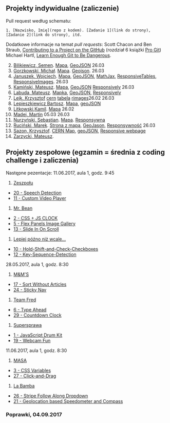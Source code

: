 ## Projekty indywidualne (zaliczenie)

Pull request według schematu:
```
1. [Nazwisko, Imię](repo z kodem). [Zadanie 1](link do strony), [Zadanie 2](link do strony), itd.
```

Dodatkowe informacje na temat _pull requests_: Scott Chacon and Ben Straub,
[Contributing to a Project on the GitHub](https://git-scm.com/book/en/v2/GitHub-Contributing-to-a-Project)
(rozdział 6 książki [Pro Git](https://git-scm.com/book/en/v2))
Michael Hartl, [Learn Enough Git to Be Dangerous](https://www.learnenough.com/git-tutorial).

<!--
Bartos, Michał
Dzięgielewski, Piotr
Gołębiewski, Artur
Kulaszewicz, Rafał
Wymysłowski, Dawid


3. [Dzięgielewski, Piotr](https://github.com/dexiefy/Techniki-Internetowe). [Mapa](https://dexiefy.github.io/Techniki-Internetowe/cern.html), [geoJSON](https://dexiefy.github.io/Techniki-Internetowe/geoJSON.html), [Responsive Images /w Gulp](https://dexiefy.github.io/Techniki-Internetowe/responsiveimages.html), [Responsywne tabelki](https://dexiefy.github.io/Techniki-Internetowe/ResponsiveTables.html), [Mathjax](https://dexiefy.github.io/Techniki-Internetowe/Mathjax.html).

-->

<!-- (\d+),(.+),(.+),\d+  //  $1. $2, $3 -->

2. [Bilikiewicz, Semen](https://github.com/sbilikiewicz/TI). [Mapa](https://sbilikiewicz.github.io/TI/cern.html), [GeoJSON](https://sbilikiewicz.github.io/TI/geojson.html) 26.03
5. [Gorzkowski, Michał](https://github.com/mrhiyoko/gulpintro). [Mapa](https://mrhiyoko.github.io/gulpintro/). [Geojson](https://mrhiyoko.github.io/geojson/leaf.html). 26.03
6. [Januszek, Wojciech](https://github.com/wojsamjan/myGulp501). [Mapa](https://wojsamjan.github.io/myGulp501/cern.html), [GeoJSON](https://wojsamjan.github.io/myGulp501/geojson.html), [MathJax](https://wojsamjan.github.io/myGulp501/mathjax.html), [ResponsiveTables](https://wojsamjan.github.io/myGulp501/respotable.html), [ResponsiveImages](https://wojsamjan.github.io/myGulp501/respoimage.html). 26.03
6. [Kamiński, Mateusz](https://github.com/mattiasquat/TI). [Mapa](https://mattiasquat.github.io/TI/map.html), [GeoJSON](https://mattiasquat.github.io/TI/leaflet.html) [Responsively](https://mattiasquat.github.io/TI/responsywnosc.html) 26.03
7. [Labuda, Mateusz](https://github.com/mlabuda2/ti_2017). [Mapka](https://mlabuda2.github.io/ti_2017/googlemap), [GeoJSON](https://mlabuda2.github.io/ti_2017/geojson.html), [Responsively](https://mlabuda2.github.io/ti_2017/responsivesite.html)
8. [Lejk, Krzysztof](https://github.com/kysioo/zadania) [cern](https://kysioo.github.io/cern) [tabela](https://kysioo.github.io/tabela) [rimages](https://kysioo.github.io/rimages)26.02 26.03
9. [Lepieszkiewicz Bartosz](https://github.com/lepsztyk/my_gulp_101). [Mapa](https://lepsztyk.github.io/my_gulp/), [geoJSON](https://lepsztyk.github.io/geojson/)
9. [Litkowski,Kamil](https://github.com/klitkowski/TI). [Mapa](https://klitkowski.github.io/TI/app/mapa.html) 26.02
9. [Madej, Martin](https://github.com/Pes2009/Pes2009.github.io) 05.03 26.03
10. [Nurzyński, Sebastian](https://github.com/ugkontzal/ugkontzal.github.io). [Mapa](https://ugkontzal.github.io/docs/cern.html). [Responsywna](https://ugkontzal.github.io/docs/respons.html)
11. [Ruciński, Marek](https://github.com/marenty). [Strona z mapą](https://marenty.github.io/), [GeoJason](https://marenty.github.io/src/zad2.html), [Responsywność](https://marenty.github.io/src/zad3.html) 26.03
12. [Sazon, Krzysztof](https://github.com/ksazon/cernMap). [CERN Map](https://ksazon.github.io/cernMap/), [geoJSON](https://ksazon.github.io/geoJSON/), [Responsive webpage](https://ksazon.github.io/responsiveSite/)
13. [Zarzycki, Mateusz](https://github.com/MateuszsuetaM/Techniki_internetowe).


## Projekty zespołowe (egzamin = średnia z coding challenge i zaliczenia)

<!--
Pull request według schematu:

```
1. [Nazwa zespołu](repo z plikiem README)
  - [Coding Challenge 1](link do strony z rozwiązaniem)
  - [Coding Challenge 2](link do strony z rozwiązaniem)
```
-->

Następne pezentacje: 11.06.2017, aula 1, godz. 9:45

1. [Zeszpołu](https://github.com/ksazon)
  - [20 - Speech Detection](https://github.com/ksazon/happyAnimals)
  - [11 - Custom Video Player](https://github.com/MateuszsuetaM/JavaScript30days_challenge)

1. [Mr. Bean](https://github.com/wojsamjan?tab=repositories)
  - [2 - CSS + JS CLOCK](https://github.com/wojsamjan/cssJS_Clock)
  - [5 - Flex Panels Image Gallery](https://github.com/dexiefy/Flex_Panels_Image_Gallery)
  - [13 - Slide In On Scroll](https://github.com/wojsamjan/slideInOnScroll)

1. [Lepiej późno niż wcale…](https://github.com/garpus)
  - [10 - Hold-Shift-and-Check-Checkboxes](https://github.com/garpus/10---Hold-Shift-and-Check-Checkboxes)
  - [12 - Key-Sequence-Detection](https://github.com/garpus/12---Key-Sequence-Detection)

28.05.2017, aula 1, godz. 8:30

1. [M&M'S](https://github.com/toyorg)
  - [17 - Sort Without Articles](https://github.com/toyorg/SortWithoutArticles)
  - [24 - Sticky Nav](https://github.com/toyorg/StickyNav)

1. [Team Fred](https://github.com/mrhiyoko?tab=repositories)
  - [6 - Type Ahead](https://github.com/sbilikiewicz/TI)
  - [29 - Countdown Clock](https://github.com/mrhiyoko/Countdown-Clock)

1. [Supersprawa](https://github.com/kysioo)
  - [1 - JavaScript Drum Kit](https://github.com/wesbos/JavaScript30/tree/master/01%20-%20JavaScript%20Drum%20Kit)
  - [19 - Webcam Fun](https://github.com/wesbos/JavaScript30/tree/master/19%20-%20Webcam%20Fun)


11.06.2017, aula 1, godz. 8:30

1. [MASA](https://github.com/marenty)
  - [3 - CSS Variables](https://github.com/marenty/03-CSS-Variables)
  - [27 - Click-and-Drag](https://github.com/marenty/27-Click-and-Drag)

1. [La Bamba](https://github.com/mlabuda2)
  - [26 - Stripe Follow Along Dropdown](https://github.com/mlabuda2/StripeFollowAlongDropdown)
  - [21 - Geolocation based Speedometer and Compass](https://github.com/mlabuda2/GeolocationbasedSpeedometerandCompass)


### Poprawki, 04.09.2017
